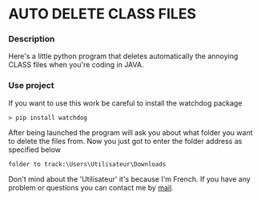 # AUTO DELETE CLASS FILES

### Description
Here's a little python program that deletes automatically the annoying CLASS files when you're coding in JAVA.  

### Use project
If you want to use this work be careful to install the watchdog package
```
> pip install watchdog
```
After being launched the program will ask you about what folder you want to delete the files from. Now you just got to enter the folder address as specified below
```
folder to track:\Users\Utilisateur\Downloads
```
Don't mind about the 'Utilisateur' it's because I'm French. If you have any problem or questions you can contact me by [mail](poire.erwan2005@gmail.com).
